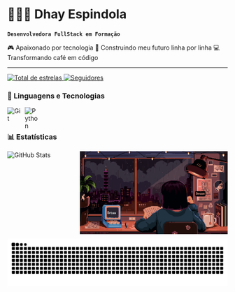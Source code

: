 # 👩🏻‍💻 Dhay Espindola 

**`Desenvolvedora FullStack em Formação`**

🎮 Apaixonado por tecnologia 
📱 Construindo meu futuro linha por linha
💻 Transformando café em código






---



<a href="https://github.com/dhayespindola?tab=repositories&sort=stargazers">
        <img 
            alt="Total de estrelas" 
            title="Total de estrelas GitHub" 
            src="https://custom-icon-badges.demolab.com/github/stars/dhayespindola?color=55960c&style=for-the-badge&labelColor=488207&logo=star&label=estrelas"
        />
    </a>
    <a href="https://github.com/dhayespindola?tab=followers">
        <img 
            alt="Seguidores" 
            title="Me siga no GitHub" 
            src="https://custom-icon-badges.demolab.com/github/followers/dhayespindola?color=236ad3&labelColor=1155ba&style=for-the-badge&logo=github&label=Seguidores&logoColor=white"
        />
    </a>

### 🤖 Linguagens e Tecnologias
<img 
    align="left" 
    alt="Git" 
    title="Git"
    width="30px" 
    style="padding-right: 10px;" 
    src="https://cdn.jsdelivr.net/gh/devicons/devicon@latest/icons/git/git-original.svg" 
/>

<img 
    align="left" 
    alt="Python" 
    title="Python"
    width="30px" 
    style="padding-right: 10px;" 
    src="https://cdn.jsdelivr.net/gh/devicons/devicon@latest/icons/python/python-original.svg" 
/>

<br/>
<br/>

### 📊 Estatísticas

<p>
  <img 
    align="left" 
    alt="GitHub Stats" 
    height="200" 
    style="padding-right: 10px;" 
    src="https://github-readme-stats.vercel.app/api?username=dhayespindola&show_icons=true&theme=tokyonight&include_all_commits=true&locale=pt-br" 
  />
<img align="right" alt="GIF de estudos" height="190px" src="study.gif">
<img align="center" alt="" src="./src/header-gif.gif">
</p>
 
#






#




<picture align="center">
  <source media="(prefers-color-scheme: dark)" srcset="https://raw.githubusercontent.com/dhayespindola/dhayespindola/output/github-contribution-grid-snake-dark.svg">
  <source media="(prefers-color-scheme: light)" srcset="https://raw.githubusercontent.com/dhayespindola/dhayespindola/output/github-contribution-grid-snake-dark.svg">
  <img align="center" alt="github contribution grid snake animation" src="https://raw.githubusercontent.com/dhayespindola/dhayespindola/output/github-contribution-grid-snake.svg">
</picture>
